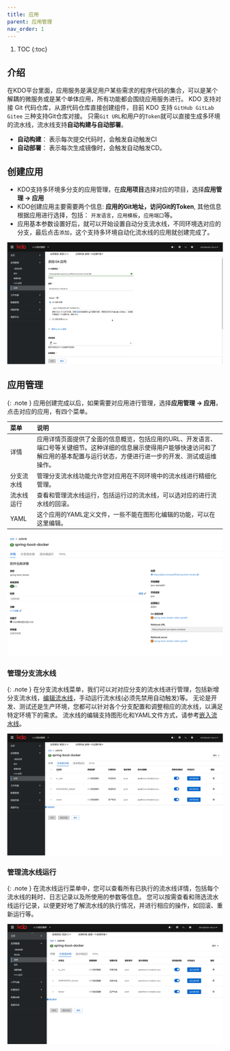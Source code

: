 ```yaml
---
title: 应用
parent: 应用管理
nav_order: 1
---
```


1. TOC
{:toc}

   
## 介绍 
在KDO平台里面，应用服务是满足用户某些需求的程序代码的集合，可以是某个解耦的微服务或是某个单体应用，所有功能都会围绕应用服务进行。
KDO 支持对接 Git 代码仓库，从源代码仓库直接创建组件，目前 KDO 支持 `GitHub GitLab Gitee` 三种支持Git仓库对接。
只需`Git URL`和用户的`Token`就可以直接生成多环境的流水线，流水线支持**自动构建与自动部署**。

- **自动构建**： 表示每次提交代码时，会触发自动触发CI
- **自动部署**： 表示每次生成镜像时，会触发自动触发CD。

## 创建应用

- KDO支持多环境多分支的应用管理，在**应用项目**选择对应的项目，选择**应用管理 -> 应用**
- KDO创建应用主要需要两个信息: **应用的Git地址，访问Git的Token**, 其他信息根据应用进行选择，包括： `开发语言`，`应用模板`，`应用端口`等。
- 应用基本参数设置好后，就可以开始设置自动分支流水线，不同环境选对应的分支，最后点击`添加`，这个支持多环境自动化流水线的应用就创建完成了。

![创建应用](imgs/createApplication.gif)

## 应用管理

{: .note }
应用创建完成以后，如果需要对应用进行管理，选择**应用管理 -> 应用**，点击对应的应用，有四个菜单。


| 菜单    | 说明                                                                                             |
|:------|:-----------------------------------------------------------------------------------------------|
| 详情    | 应用详情页面提供了全面的信息概览，包括应用的URL、开发语言、端口号等关键细节。这种详细的信息展示使得用户能够快速访问和了解应用的基本配置与运行状态，方便进行进一步的开发、测试或运维操作。 |
| 分支流水线 | 管理分支流水线功能允许您对应用在不同环境中的流水线进行精细化管理。                                                              |
| 流水线运行 | 查看和管理流水线运行，包括运行过的流水线，可以选对应的进行流水线的回滚。                                                           |
| YAML  | 这个应用的YAML定义文件，一些不能在图形化编辑的功能，可以在这里编辑。                                                           |


![应用信息](imgs/repositoryInfo.png)

### 管理分支流水线

{: .note }
在分支流水线菜单，我们可以对对应分支的流水线进行管理，包括新增分支流水线，[编辑流水线](../pipelines#编辑嵌入流水线)，手动运行流水线(必须先禁用自动触发)等。
无论是开发、测试还是生产环境，您都可以针对各个分支配置和调整相应的流水线，以满足特定环境下的需求。 
流水线的编辑支持图形化和YAML文件方式，请参考[嵌入流水线](../pipelines#嵌入流水线)。

![管理分支流水线](imgs/manageBranch.gif)

### 管理流水线运行

{: .note }
在流水线运行菜单中，您可以查看所有已执行的流水线详情，包括每个流水线的耗时、日志记录以及所使用的参数等信息。
您可以按需查看和筛选流水线运行记录，以便更好地了解流水线的执行情况，并进行相应的操作，如回滚、重新运行等。

![管理流水线运行](imgs/pipelinerun.gif)  